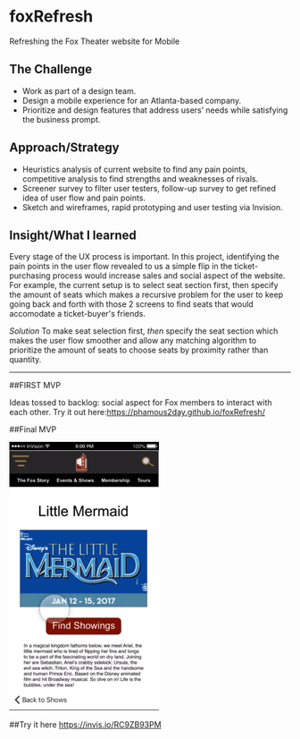 # foxRefresh
Refreshing the Fox Theater website for Mobile


## The Challenge

* Work as part of a design team. 
* Design a mobile experience for an Atlanta-based company. 
* Prioritize and design features that address users’ needs while satisfying the business prompt.  

## Approach/Strategy
* Heuristics analysis of current website to find any pain points, competitive analysis to find strengths and weaknesses of rivals.
* Screener survey to filter user testers, follow-up survey to get refined idea of user flow and pain points.
* Sketch and wireframes, rapid prototyping and user testing via Invision.

## Insight/What I learned
Every stage of the UX process is important. In this project, identifying the pain points in the user flow revealed to us a simple flip in the ticket-purchasing process would increase sales and social aspect of the website. For example, the current setup is to select seat section first, then specify the amount of seats which makes a recursive problem for the user to keep going back and forth with those 2 screens to find seats that would accomodate a ticket-buyer's friends.

*Solution* To make seat selection first, _then_ specify the seat section which makes the user flow smoother and allow any matching algorithm to prioritize the amount of seats to choose seats by proximity rather than quantity.


---

##FIRST MVP

Ideas tossed to backlog: social aspect for Fox members to interact with each other. 
Try it out here:https://phamous2day.github.io/foxRefresh/


##Final MVP

[![animation of final MVP Fox theater ticket buying site](images/foxTHEATER.gif)](https://vimeo.com/199380079 "Fox Theater Mobile Site")


##Try it here
https://invis.io/RC9ZB93PM
